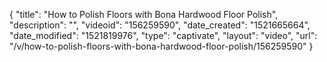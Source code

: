 {
    "title": "How to Polish Floors with Bona Hardwood Floor Polish",
    "description": "",
    "videoid": "156259590",
    "date_created": "1521665664",
    "date_modified": "1521819976",
    "type": "captivate",
    "layout": "video",
    "url": "\/v\/how-to-polish-floors-with-bona-hardwood-floor-polish\/156259590"
}